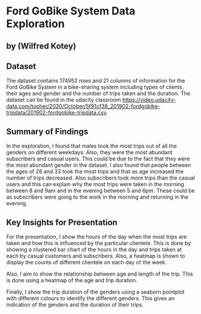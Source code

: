 # Ford GoBike System Data Exploration


## by (Wilfred Kotey)



## Dataset

The dataset contains 174952 rows and 21 columns of information for the Ford GoBike System in a bike-sharing system including types of clients, their ages and gender and the number of trips taken and the duration. The dataset can be found in the udacity classroom https://video.udacity-data.com/topher/2020/October/5f91cf38_201902-fordgobike-tripdata/201902-fordgobike-tripdata.csv. 


## Summary of Findings

In the exploration, I found that males took the most trips out of all the genders on different weekdays. Also, they were the most abundant subscribers and casual users. This could be due to the fact that they were the most abundant gender in the dataset. I also found that people between the ages of 28 and 33 took the most trips and that as age increased the number of trips decreased. Also subscribers took more trips than the casual users and this can explain why the most trips were taken in the morning between 8 and 9am and in the evening between 5 and 6pm. These could be as subscribers were going to the work in the morning and returning in the evening.

## Key Insights for Presentation

For the presentation, I show the hours of the day when the most trips are taken and how this is influenced by the particular clientele. This is done by showing a clustered bar chart of the hours in the day and trips taken at each by casual customers and subscribers. Also, a heatmap is shown to display the counts of different clientele on each day of the week.

Also, I aim to show the relationship between age and length of the trip. This is done using a heatmap of the age and trip duration.

Finally, I show the trip duration of the genders using a seaborn pointplot with different colours to identify the different genders. This gives an indication of the genders and the duration of their trips.